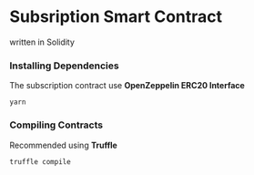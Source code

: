 # Subsription Smart Contract
written in Solidity 

### Installing Dependencies
The subscription contract use **OpenZeppelin ERC20 Interface**
```shell
yarn
```
### Compiling Contracts
Recommended using **Truffle**
```shell
truffle compile
```
